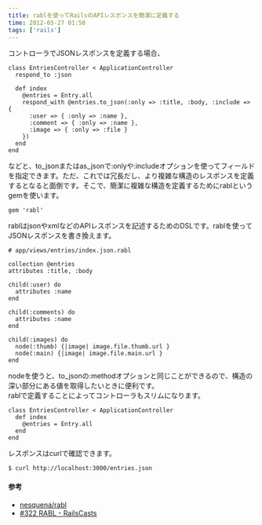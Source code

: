 ```yaml
---
title: rablを使ってRailsのAPIレスポンスを簡潔に定義する
time: 2012-05-27 01:50
tags: ['rails']
---
```


コントローラでJSONレスポンスを定義する場合、

```
class EntriesController < ApplicationController
  respond_to :json

  def index
    @entries = Entry.all
    respond_with @entries.to_json(:only => :title, :body, :include => {
      :user => { :only => :name },
      :comment => { :only => :name },
      :image => { :only => :file }
    })
  end
end
```

などと、to\_jsonまたはas\_jsonで:onlyや:includeオプションを使ってフィールドを指定できます。ただ、これでは冗長だし、より複雑な構造のレスポンスを定義するとなると面倒です。そこで、簡潔に複雑な構造を定義するためにrablというgemを使います。

```
gem 'rabl'
```

rablはjsonやxmlなどのAPIレスポンスを記述するためのDSLです。rablを使ってJSONレスポンスを書き換えます。

```
# app/views/entries/index.json.rabl

collection @entries
attributes :title, :body

child(:user) do
  attributes :name
end

child(:comments) do
  attributes :name
end

child(:images) do
  node(:thumb) {|image| image.file.thumb.url }
  node(:main) {|image| image.file.main.url }
end
```

nodeを使うと、to\_jsonの:methodオプションと同じことができるので、構造の深い部分にある値を取得したいときに便利です。  
rablで定義することによってコントローラもスリムになります。

```
class EntriesController < ApplicationController
  def index
    @entries = Entry.all
  end
end
```

レスポンスはcurlで確認できます。

```
$ curl http://localhost:3000/entries.json
```

#### 参考

- [nesquena/rabl](https://github.com/nesquena/rabl)
- [#322 RABL - RailsCasts](http://railscasts.com/episodes/322-rabl?language=ja&view=asciicast)
